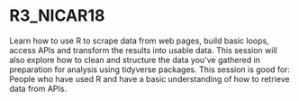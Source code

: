 # R3_NICAR18

Learn how to use R to scrape data from web pages, build basic loops, access APIs and transform the results into usable data. 
This session will also explore how to clean and structure the data you've gathered in preparation for analysis using tidyverse packages.
This session is good for: People who have used R and have a basic understanding of how to retrieve data from APIs.
